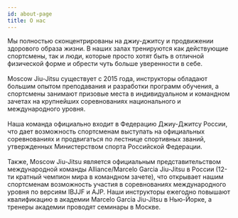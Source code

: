 ```yaml
---
id: about-page
title: О нас
---
```

Мы полностью сконцентрированы на джиу-джитсу и продвижении здорового образа жизни. В наших залах тренируются как действующие спортсмены, так и люди, которые просто хотят быть в отличной физической форме и обрести чуть больше уверенности в себе.\
\
Moscow Jiu-Jitsu существует с 2015 года, инструкторы обладают большим опытом преподавания и разработки программ обучения, а спортсмены занимают призовые места в индивидуальном и командном зачетах на крупнейших соревнованиях национального и международного уровня.\
\
Наша команда официально входит в Федерацию Джиу-Джитсу России, что дает возможность спортсменам выступать на официальных соревнованиях и продвигаться по лестнице спортивных званий, утвержденных Министерством спорта Российской Федерации.\
\
Также, Moscow Jiu-Jitsu является официальным представительством международной команды Alliance/Marcelo Garcia Jiu-Jitsu в России (12-ти кратный чемпион мира в командном зачете), что открывает нашим спортсменам возможность участия в соревнованиях международного уровня по версиям IBJJF и AJP. Наши инструкторы ежегодно повышают квалификацию в академии Marcelo Garcia Jiu-Jitsu в Нью-Йорке, а тренеры академии проводят семинары в Москве.